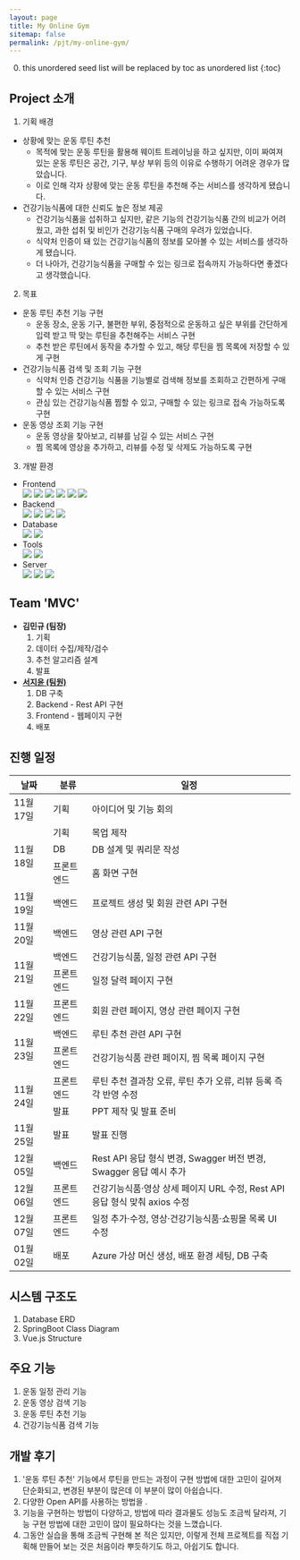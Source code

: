 ```yaml
---
layout: page
title: My Online Gym
sitemap: false
permalink: /pjt/my-online-gym/
---
```

0. this unordered seed list will be replaced by toc as unordered list
{:toc}

## Project 소개
1. 기획 배경
  - 상황에 맞는 운동 루틴 추천
      * 목적에 맞는 운동 루틴을 활용해 웨이트 트레이닝을 하고 싶지만, 이미 짜여져 있는 운동 루틴은 공간, 기구, 부상 부위 등의 이유로 수행하기 어려운 경우가 많았습니다.
      * 이로 인해 각자 상황에 맞는 운동 루틴을 추천해 주는 서비스를 생각하게 됐습니다.
  - 건강기능식품에 대한 신뢰도 높은 정보 제공
      * 건강기능식품을 섭취하고 싶지만, 같은 기능의 건강기능식품 간의 비교가 어려웠고, 과한 섭취 및 비인가 건강기능식품 구매의 우려가 있었습니다.
      * 식약처 인증이 돼 있는 건강기능식품의 정보를 모아볼 수 있는 서비스를 생각하게 됐습니다.
      * 더 나아가, 건강기능식품을 구매할 수 있는 링크로 접속까지 가능하다면 좋겠다고 생각했습니다.

2. 목표
  - 운동 루틴 추천 기능 구현
      * 운동 장소, 운동 기구, 불편한 부위, 중점적으로 운동하고 싶은 부위를 간단하게 입력 받고 딱 맞는 루틴을 추천해주는 서비스 구현
      * 추천 받은 루틴에서 동작을 추가할 수 있고, 해당 루틴을 찜 목록에 저장할 수 있게 구현
  - 건강기능식품 검색 및 조회 기능 구현
      * 식약처 인증 건강기능 식품을 기능별로 검색해 정보를 조회하고 간편하게 구매할 수 있는 서비스 구현
      * 관심 있는 건강기능식품 찜할 수 있고, 구매할 수 있는 링크로 접속 가능하도록 구현
  - 운동 영상 조회 기능 구현
      * 운동 영상을 찾아보고, 리뷰를 남길 수 있는 서비스 구현
      * 찜 목록에 영상을 추가하고, 리뷰를 수정 및 삭제도 가능하도록 구현

3. 개발 환경
  - Frontend  
    <img src="https://img.shields.io/badge/vue.js2-4FC08D?style=flat&logo=vue.js&logoColor=white"> <img src="https://img.shields.io/badge/Visual Studio Code-007ACC?style=flat&logo=VisualStudioCode&logoColor=white"> <img src="https://img.shields.io/badge/HTML5-E34F26?style=flat&logo=HTML5&logoColor=white"> <img src="https://img.shields.io/badge/CSS3-1572B6?style=flat&logo=CSS3&logoColor=white"> <img src="https://img.shields.io/badge/Javascript-F7DF1E?style=flat&logo=Javascript&logoColor=white"> <img src="https://img.shields.io/badge/Bootstrap-7952B3?style=flat&logo=Bootstrap&logoColor=white">
  - Backend  
    <img src="https://img.shields.io/badge/Spring Boot-6DB33F?style=flat&logo=SpringBoot&logoColor=white"> <img src="https://img.shields.io/badge/Eclipse IDE-2C2255?style=flat&logo=EclipseIDE&logoColor=white"> <img src="https://img.shields.io/badge/Java8-007396?style=flat&logo=Java&logoColor=white"> <img src="https://img.shields.io/badge/Apache Maven-C71A36?style=flat&logo=ApacheMaven&logoColor=white">
  - Database  
    <img src="https://img.shields.io/badge/MySQL-4479A1?style=flat&logo=mysql&logoColor=white"> <img src="https://img.shields.io/badge/JSON-000000?style=flat&logo=JSON&logoColor=white">
  - Tools  
    <img src="https://img.shields.io/badge/Notion-000000?style=flat&logo=Notion&logoColor=white"> <img src="https://img.shields.io/badge/GitLab-FC6D26?style=flat&logo=GitLab&logoColor=white">
  - Server  
    <img src="https://img.shields.io/badge/Microsoft Azure-0078D4?style=flat&logo=MicrosoftAzure&logoColor=white"> <img src="https://img.shields.io/badge/Ubuntu-E95420?style=flat&logo=Ubuntu&logoColor=white"> <img src="https://img.shields.io/badge/Linux-FCC624?style=flat&logo=Linux&logoColor=white">

## Team 'MVC'
- <b>김민규 (팀장)</b>
    1. 기획
    2. 데이터 수집/제작/검수
    3. 추천 알고리즘 설계
    4. 발표
- [<b>서지윤 (팀원)</b>](https://github.com/Jeeyoun-S)
    1. DB 구축
    2. Backend - Rest API 구현
    3. Frontend - 웹페이지 구현
    4. 배포

## 진행 일정
<table>
  <thead>
    <th>날짜</th>
    <th>분류</th>
    <th>일정</th>
  </thead>
  <tbody>
    <tr><td>11월 17일</td><td>기획</td><td>아이디어 및 기능 회의</td></tr>
    <tr><td rowspan="3">11월 18일</td><td>기획</td><td>목업 제작</td></tr>
                                         <tr><td>DB</td><td>DB 설계 및 쿼리문 작성</td></tr>
                                         <tr><td>프론트엔드</td><td>홈 화면 구현</td></tr>
    <tr><td>11월 19일</td><td>백엔드</td><td>프로젝트 생성 및 회원 관련 API 구현</td></tr>
    <tr><td>11월 20일</td><td>백엔드</td><td>영상 관련 API 구현</td></tr>
    <tr><td rowspan="2">11월 21일</td><td>백엔드</td><td>건강기능식품, 일정 관련 API 구현</td></tr>
                                         <tr><td>프론트엔드</td><td>일정 달력 페이지 구현</td></tr>
    <tr><td>11월 22일</td><td>프론트엔드</td><td>회원 관련 페이지, 영상 관련 페이지 구현</td></tr>
    <tr><td rowspan="2">11월 23일</td><td>백엔드</td><td>루틴 추천 관련 API 구현</td></tr>
                                         <tr><td>프론트엔드</td><td>건강기능식품 관련 페이지, 찜 목록 페이지 구현</td></tr>
    <tr><td rowspan="2">11월 24일</td><td>프론트엔드</td><td>루틴 추천 결과창 오류, 루틴 추가 오류, 리뷰 등록 즉각 반영 수정</td></tr>
                                         <tr><td>발표</td><td>PPT 제작 및 발표 준비</td></tr>
    <tr><td>11월 25일</td><td>발표</td><td>발표 진행</td></tr>
    <tr><td>12월 05일</td><td>백엔드</td><td>Rest API 응답 형식 변경, Swagger 버전 변경, Swagger 응답 예시 추가</td></tr>
    <tr><td>12월 06일</td><td>프론트엔드</td><td>건강기능식품·영상 상세 페이지 URL 수정, Rest API 응답 형식 맞춰 axios 수정</td></tr>
    <tr><td>12월 07일</td><td>프론트엔드</td><td>일정 추가·수정, 영상·건강기능식품·쇼핑몰 목록 UI 수정</td></tr>
    <tr><td>01월 02일</td><td>배포</td><td>Azure 가상 머신 생성, 배포 환경 세팅, DB 구축</td></tr>
  </tbody>
</table>

## 시스템 구조도
1. Database ERD
2. SpringBoot Class Diagram
3. Vue.js Structure

## 주요 기능
1. 운동 일정 관리 기능
2. 운동 영상 검색 기능
3. 운동 루틴 추천 기능
4. 건강기능식품 검색 기능

## 개발 후기
1. '운동 루틴 추천' 기능에서 루틴을 만드는 과정이 구현 방법에 대한 고민이 길어져 단순화되고, 변경된 부분이 많은데 이 부분이 많이 아쉽습니다.
2. 다양한 Open API를 사용하는 방법을 .
3. 기능을 구현하는 방법이 다양하고, 방법에 따라 결과물도 성능도 조금씩 달라져, 기능 구현 방법에 대한 고민이 많이 필요하다는 것을 느꼈습니다.
4. 그동안 실습을 통해 조금씩 구현해 본 적은 있지만, 이렇게 전체 프로젝트를 직접 기획해 만들어 보는 것은 처음이라 뿌듯하기도 하고, 아쉽기도 합니다.

